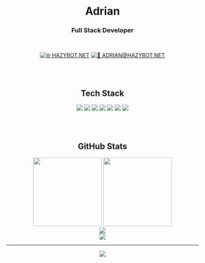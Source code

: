 <div align="center">

# Adrian
### Full Stack Developer

<br>

[![🌐 HAZYBOT.NET](https://img.shields.io/badge/🌐-HAZYBOT.NET-DC2626?style=for-the-badge&labelColor=000000&color=6B7280)](https://www.hazybot.net)
[![📧 ADRIAN@HAZYBOT.NET](https://img.shields.io/badge/📧-ADRIAN@HAZYBOT.NET-DC2626?style=for-the-badge&labelColor=000000&color=6B7280)](mailto:adrian@hazybot.net)

<br><br>

## Tech Stack

<img src="https://img.shields.io/badge/JAVASCRIPT-000000?style=for-the-badge&logo=javascript&logoColor=DC2626" />
<img src="https://img.shields.io/badge/NODE.JS-000000?style=for-the-badge&logo=node.js&logoColor=DC2626" />
<img src="https://img.shields.io/badge/PYTHON-000000?style=for-the-badge&logo=python&logoColor=DC2626" />
<img src="https://img.shields.io/badge/C++-000000?style=for-the-badge&logo=cplusplus&logoColor=DC2626" />
<img src="https://img.shields.io/badge/LUA-000000?style=for-the-badge&logo=lua&logoColor=DC2626" />
<img src="https://img.shields.io/badge/MYSQL-000000?style=for-the-badge&logo=mysql&logoColor=DC2626" />
<img src="https://img.shields.io/badge/SQLITE-000000?style=for-the-badge&logo=sqlite&logoColor=DC2626" />

<br><br>

## GitHub Stats

<img src="https://github-readme-stats.vercel.app/api?username=4drixn&show_icons=true&hide_border=true&bg_color=000000&title_color=DC2626&icon_color=DC2626&text_color=FFFFFF&count_private=true" height="180" />
<img src="https://github-readme-stats.vercel.app/api/top-langs/?username=4drixn&layout=compact&hide_border=true&bg_color=000000&title_color=DC2626&text_color=FFFFFF" height="180" />

<br>

<img src="https://github-readme-streak-stats.herokuapp.com/?user=4drixn&hide_border=true&background=000000&stroke=6B7280&ring=DC2626&fire=DC2626&currStreakLabel=FFFFFF&sideLabels=FFFFFF&dates=FFFFFF&sideNums=FFFFFF&currStreakNum=FFFFFF" />

<br>

<img src="https://github-profile-trophy.vercel.app/?username=4drixn&theme=onestar&no-frame=true&no-bg=true&margin-w=4&column=6" />

<br>

---

<img src="https://komarev.com/ghpvc/?username=4drixn&style=flat-square&color=DC2626" />

</div>
